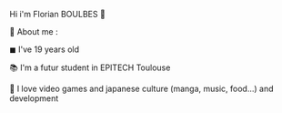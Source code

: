 Hi i'm Florian BOULBES 👋

📌 About me : 

◼ I've 19 years old

📚 I'm a futur student in EPITECH Toulouse

💖 I love video games and japanese culture (manga, music, food...) and development 
